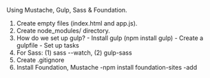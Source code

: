 Using Mustache, Gulp, Sass & Foundation.

1. Create empty files (index.html and app.js).
2. Create node_modules/ directory.
3. How do we set up gulp?
        - Install gulp (npm install gulp)
        - Create a gulpfile
        - Set up tasks
4. For Sass: (1) sass --watch, (2) gulp-sass
5. Create .gitignore
6. Install Foundation, Mustache 
        -npm install foundation-sites
        -add <script> tag to index.html for mustache